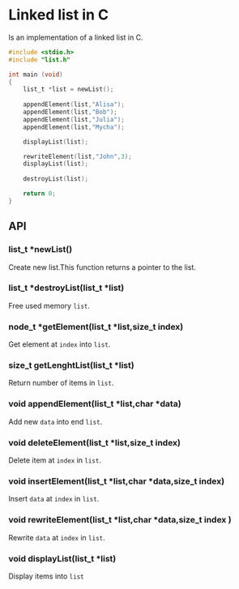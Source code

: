 # Linked list in C

Is an implementation of a linked list in C.

```c
#include <stdio.h>
#include "list.h"

int main (void)
{ 
    list_t *list = newList();
    
    appendElement(list,"Alisa");
    appendElement(list,"Bob");
    appendElement(list,"Julia");
    appendElement(list,"Mycha");

    displayList(list);

    rewriteElement(list,"John",3);
    displayList(list);
    
    destroyList(list);

    return 0;
}
```

## API

### list_t *newList() 
Create new list.This function returns a pointer to the list.

### list_t *destroyList(list_t *list) 
Free used memory `list`.

### node_t *getElement(list_t *list,size_t index) 
Get element at `index` into `list`.

### size_t getLenghtList(list_t *list)
Return number of items in `list`. 

### void appendElement(list_t *list,char *data)  
Add new `data` into end `list`.

### void deleteElement(list_t *list,size_t index) 
Delete item at `index` in `list`.

### void insertElement(list_t *list,char *data,size_t index)  
Insert `data` at `index` in `list`.

### void rewriteElement(list_t *list,char *data,size_t index ) 
Rewrite `data` at `index` in `list`. 

### void displayList(list_t *list)  
Display items into `list`

